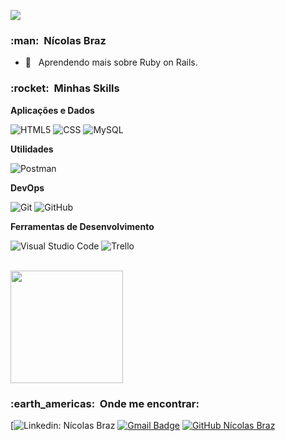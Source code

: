 
![](https://komarev.com/ghpvc/?username=VanessaSwerts&color=006bed)

<h3> :man: &nbsp;Nícolas Braz </h3>

- 🌱 &nbsp; Aprendendo mais sobre Ruby on Rails.

<h3> :rocket: &nbsp;Minhas Skills </h3>

**Aplicações e Dados**

  ![HTML5](https://img.shields.io/badge/-HTML5-333333?style=flat&logo=HTML5)
  ![CSS](https://img.shields.io/badge/-CSS-333333?style=flat&logo=CSS3&logoColor=1572B6)
  ![MySQL](https://img.shields.io/badge/-MySQL-333333?style=flat&logo=mysql)

**Utilidades**

  ![Postman](https://img.shields.io/badge/-Postman-333333?style=flat&logo=postman)

**DevOps**

  ![Git](https://img.shields.io/badge/-Git-333333?style=flat&logo=git)
  ![GitHub](https://img.shields.io/badge/-GitHub-333333?style=flat&logo=github)

**Ferramentas de Desenvolvimento**

  ![Visual Studio Code](https://img.shields.io/badge/-Visual%20Studio%20Code-333333?style=flat&logo=visual-studio-code&logoColor=007ACC)
  ![Trello](https://img.shields.io/badge/-Trello-333333?style=flat&logo=trello&logoColor=007ACC)

<br/>

<a href="https://github.com/nicolasbraz">
  <img height="180em" src="https://github-readme-stats.vercel.app/api?username=VanessaSwerts&theme=dracula&show_icons=true" />
</a>

<br/>

<h3> :earth_americas: &nbsp;Onde me encontrar: </h3> 

[![Linkedin: Nícolas Braz](https://img.shields.io/badge/-nicolasbraz-blue?style=flat-square&logo=Linkedin&logoColor=white&link=https://www.linkedin.com/in/n%C3%ADcolas-braz-4ba27837/)
[![Gmail Badge](https://img.shields.io/badge/-nicolas.braz@gmail.com-006bed?style=flat-square&logo=Gmail&logoColor=white&link=mailto:nicolas.braz@gmail.com)](mailto:nicolas.braz@gmail.com)
[![GitHub Nícolas Braz](https://img.shields.io/github/followers/VanessaSwerts?label=follow&style=social)](https://github.com/nicolasbraz)
